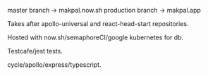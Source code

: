 master branch -> makpal.now.sh
production branch -> makpal.app

Takes after apollo-universal and react-head-start repositories.

Hosted with now.sh/semaphoreCI/google kubernetes for db.

Testcafe/jest tests.

cycle/apollo/express/typescript.